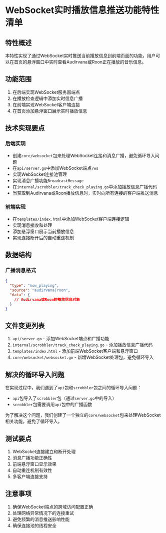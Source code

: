 # WebSocket实时播放信息推送功能特性清单

## 特性概述
本特性实现了通过WebSocket实时推送当前播放信息到前端页面的功能，用户可以在首页的悬浮窗口中实时查看Audirvana或Roon正在播放的音乐信息。

## 功能范围
1. 在后端实现WebSocket服务器端点
2. 在播放检查逻辑中添加实时信息广播
3. 在前端实现WebSocket客户端连接
4. 在首页添加悬浮窗口展示实时播放信息

## 技术实现要点

### 后端实现
- 创建`core/websocket`包来处理WebSocket连接和消息广播，避免循环导入问题
- 在`api/server.go`中添加WebSocket端点`/ws`
- 实现WebSocket连接池管理
- 实现消息广播功能`BroadcastMessage`
- 在`internal/scrobbler/track_check_playing.go`中添加播放信息广播代码
- 当获取到Audirvana或Roon播放信息时，实时向所有连接的客户端推送消息

### 前端实现
- 在`templates/index.html`中添加WebSocket客户端连接逻辑
- 实现消息接收和处理
- 添加悬浮窗口展示当前播放信息
- 实现连接断开后的自动重连机制

## 数据结构
### 广播消息格式
```json
{
  "type": "now_playing",
  "source": "audirvana|roon",
  "data": {
    // Audirvana或Roon的播放信息对象
  }
}
```

## 文件变更列表
1. `api/server.go` - 添加WebSocket端点和广播功能
2. `internal/scrobbler/track_check_playing.go` - 添加播放信息广播代码
3. `templates/index.html` - 添加前端WebSocket客户端和悬浮窗口
4. `core/websocket/websocket.go` - 新增WebSocket处理包，避免循环导入

## 解决的循环导入问题
在实现过程中，我们遇到了`api`包和`scrobbler`包之间的循环导入问题：
- `api`包导入了`scrobbler`包（通过`server.go`中的导入）
- `scrobbler`包需要调用`api`包中的广播函数

为了解决这个问题，我们创建了一个独立的`core/websocket`包来处理WebSocket相关功能，避免了循环导入。

## 测试要点
1. WebSocket连接建立和断开处理
2. 消息广播功能正确性
3. 前端悬浮窗口显示效果
4. 自动重连机制有效性
5. 多客户端连接支持

## 注意事项
1. 确保WebSocket端点的跨域访问配置正确
2. 处理网络异常情况下的连接重试
3. 避免频繁的消息推送影响性能
4. 确保连接池的线程安全